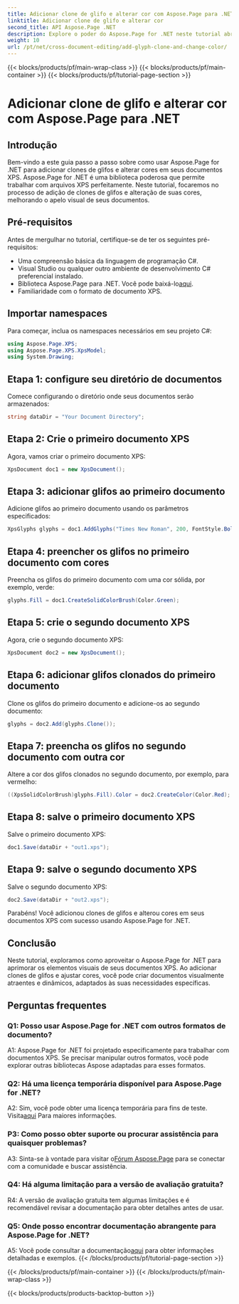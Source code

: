 ```yaml
---
title: Adicionar clone de glifo e alterar cor com Aspose.Page para .NET
linktitle: Adicionar clone de glifo e alterar cor
second_title: API Aspose.Page .NET
description: Explore o poder do Aspose.Page for .NET neste tutorial abrangente. Aprenda a adicionar clones de glifos e alterar cores em documentos XPS sem esforço.
weight: 10
url: /pt/net/cross-document-editing/add-glyph-clone-and-change-color/
---
```


{{< blocks/products/pf/main-wrap-class >}}
{{< blocks/products/pf/main-container >}}
{{< blocks/products/pf/tutorial-page-section >}}

# Adicionar clone de glifo e alterar cor com Aspose.Page para .NET

## Introdução

Bem-vindo a este guia passo a passo sobre como usar Aspose.Page for .NET para adicionar clones de glifos e alterar cores em seus documentos XPS. Aspose.Page for .NET é uma biblioteca poderosa que permite trabalhar com arquivos XPS perfeitamente. Neste tutorial, focaremos no processo de adição de clones de glifos e alteração de suas cores, melhorando o apelo visual de seus documentos.

## Pré-requisitos

Antes de mergulhar no tutorial, certifique-se de ter os seguintes pré-requisitos:

- Uma compreensão básica da linguagem de programação C#.
- Visual Studio ou qualquer outro ambiente de desenvolvimento C# preferencial instalado.
-  Biblioteca Aspose.Page para .NET. Você pode baixá-lo[aqui](https://releases.aspose.com/page/net/).
- Familiaridade com o formato de documento XPS.

## Importar namespaces

Para começar, inclua os namespaces necessários em seu projeto C#:

```csharp
using Aspose.Page.XPS;
using Aspose.Page.XPS.XpsModel;
using System.Drawing;
```

## Etapa 1: configure seu diretório de documentos

Comece configurando o diretório onde seus documentos serão armazenados:

```csharp
string dataDir = "Your Document Directory";
```

## Etapa 2: Crie o primeiro documento XPS

Agora, vamos criar o primeiro documento XPS:

```csharp
XpsDocument doc1 = new XpsDocument();
```

## Etapa 3: adicionar glifos ao primeiro documento

Adicione glifos ao primeiro documento usando os parâmetros especificados:

```csharp
XpsGlyphs glyphs = doc1.AddGlyphs("Times New Roman", 200, FontStyle.Bold, 50, 250, "Test");
```

## Etapa 4: preencher os glifos no primeiro documento com cores

Preencha os glifos do primeiro documento com uma cor sólida, por exemplo, verde:

```csharp
glyphs.Fill = doc1.CreateSolidColorBrush(Color.Green);
```

## Etapa 5: crie o segundo documento XPS

Agora, crie o segundo documento XPS:

```csharp
XpsDocument doc2 = new XpsDocument();
```

## Etapa 6: adicionar glifos clonados do primeiro documento

Clone os glifos do primeiro documento e adicione-os ao segundo documento:

```csharp
glyphs = doc2.Add(glyphs.Clone());
```

## Etapa 7: preencha os glifos no segundo documento com outra cor

Altere a cor dos glifos clonados no segundo documento, por exemplo, para vermelho:

```csharp
((XpsSolidColorBrush)glyphs.Fill).Color = doc2.CreateColor(Color.Red);
```

## Etapa 8: salve o primeiro documento XPS

Salve o primeiro documento XPS:

```csharp
doc1.Save(dataDir + "out1.xps");
```

## Etapa 9: salve o segundo documento XPS

Salve o segundo documento XPS:

```csharp
doc2.Save(dataDir + "out2.xps");
```

Parabéns! Você adicionou clones de glifos e alterou cores em seus documentos XPS com sucesso usando Aspose.Page for .NET.

## Conclusão

Neste tutorial, exploramos como aproveitar o Aspose.Page for .NET para aprimorar os elementos visuais de seus documentos XPS. Ao adicionar clones de glifos e ajustar cores, você pode criar documentos visualmente atraentes e dinâmicos, adaptados às suas necessidades específicas.

## Perguntas frequentes

### Q1: Posso usar Aspose.Page for .NET com outros formatos de documento?

A1: Aspose.Page for .NET foi projetado especificamente para trabalhar com documentos XPS. Se precisar manipular outros formatos, você pode explorar outras bibliotecas Aspose adaptadas para esses formatos.

### Q2: Há uma licença temporária disponível para Aspose.Page for .NET?

 A2: Sim, você pode obter uma licença temporária para fins de teste. Visita[aqui](https://purchase.aspose.com/temporary-license/) Para maiores informações.

### P3: Como posso obter suporte ou procurar assistência para quaisquer problemas?

 A3: Sinta-se à vontade para visitar o[Fórum Aspose.Page](https://forum.aspose.com/c/page/39) para se conectar com a comunidade e buscar assistência.

### Q4: Há alguma limitação para a versão de avaliação gratuita?

R4: A versão de avaliação gratuita tem algumas limitações e é recomendável revisar a documentação para obter detalhes antes de usar.

### Q5: Onde posso encontrar documentação abrangente para Aspose.Page for .NET?

 A5: Você pode consultar a documentação[aqui](https://reference.aspose.com/page/net/) para obter informações detalhadas e exemplos.
{{< /blocks/products/pf/tutorial-page-section >}}

{{< /blocks/products/pf/main-container >}}
{{< /blocks/products/pf/main-wrap-class >}}

{{< blocks/products/products-backtop-button >}}
